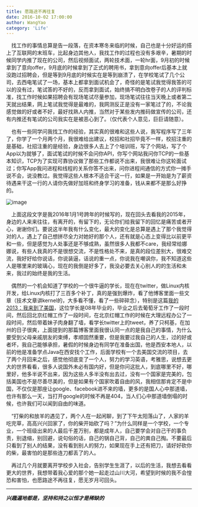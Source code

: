 ```yaml
---
title: 愿路途不再往复
date: 2016-10-02 17:00:00
author: WangYao
category: 'Life'
---
```

&ensp;&ensp;找工作的事情总算是告一段落，在资本寒冬来临的时候，自己也是十分好运的搭上了互联网的末班车，比起身边其他人，我找工作的过程也没有多艰辛，暑期的时候同学内推了现在的公司，然后视频面试，两轮技术面，一轮hr面，9月初的时候拿到了意向offer，9月底的时候拿到了正式的聘用书，拿到意向offer后基本上就没跑过招聘会，但是等到9月底的时候实在是等到崩溃了，在学校笔试了几个公司，去西电笔试了一场，基本上都拿到面试机会了，奇怪的是笔试我觉得我答的可以的没有过，笔试答的不好的，反而拿到面试，始终搞不明白改卷子的人的评判标准，找工作时候如果招聘会有现场笔试尽量参加，现场笔试往往当天晚上或者第二天就出结果，网上笔试我觉得是最难的，我网测反正是没有一家笔过了的，不论我感觉做的好或者不好，最好找熟人内推，当然对于某些发内推码做宣传的公司，还有内推还有笔试的公司我实在是被恶心到了。（仅代表个人意见，巨巨请随意）。


&ensp;&ensp;也有一些同学问我找工作的经验，其实真的很难和这些人说，我写程序写了三年了，你学了一个月两个月，我很难给出建议，校招和社招毕竟不一样，校招注重的是基础，社招注重的是经验，身边很多人去上了个培训班，写了个网站，写了个App以为就够了，面试笔试的时候不会问你API，你写个网站我问你TCP的一些基本知识，TCP为了实现可靠协议做了那些工作都说不出来，我很难让你这轮面试过；你写App我问进程和线程的关系你答不出来，问你进程间通信的方式你一摊手说不会，说没教过。我觉得这些人根本不适合干这一行，如果是一开始是为了薪资待遇来干这一行的人请你先做好加班和终身学习的准备，钱从来都不是那么好挣的。

![image](http://octh00z8u.bkt.clouddn.com/IMG_0019.JPG)



&ensp;&ensp;上面这段文字是我2016年1月1号跨年的时候写的，现在回头去看我的2015年，身边的人来来往往，有离开的，有留下的，无论你们给我留下的回忆是痛苦或者开心，谢谢你们。要说这半年我有什么变化，最大的变化是总算是遇上了那个我觉得对的人，遇上了自己想拼尽全力对她好的那个人，还有就是心态上变得比以前更平和一些，但是感觉为人处事还是不够成熟，虽然很多人我都不care，我经常给娜娜说，有些人我真的不是很想交流，不是性格处不来，是真的段位差别大，很难交流，我好好给你说话，你说装逼，话说的重一点，你说我在嘲讽你，我不知道这些人是哪里来的玻璃心，现在的我倒是好多了，我没必要去关心别人的的生活和未来，我过的始终是我的生活。



&ensp;&ensp;偶然的一个机会知道了学校的一个很牛逼的学长，现在在twitter，做Linux内核开发，给Linux内核打了三百多个补丁，真的是强到爆炸，看了他博客里面一些文章（技术文章讲kernel的，大多看不懂，看了一些碎碎念），特别是这篇[我的2013：我来到了美国](http://wangcong.org/2014/01/30/-e6-88-91-e7-9a-842013-ef-bc-9a-e6-88-91-e6-9d-a5-e5-88-b0-e4-ba-86-e7-be-8e-e5-9b-bd/)，这位学长是08年毕业的，毕业之后去葡萄牙工作了一段时间，然后回北京红帽工作了一段时间，在北京红帽工作的时候在大理远程办公了一段时间，然后带着妹子肉身翻了墙，看学长twitter上的tweet，养了只柯基，在加州的日子很爽，上面提到的那篇博客里面我很认同一点的是我自己的事情，为什么要受到父母亲戚朋友的束缚，孝顺固然重要，但是我要过我自己的人生，过的好或者坏，我自己能够承担，暑假的时候身边有同学在准备出国，他是西安本地人，以前的他是准备学点Java在西安找个工作，后面学校有一个去美国交流的项目，去了两个月回来之后，感觉他彻底变了一个人，努力的学习英语，考雅思，说想去更大的世界看看，很多人说国外未必有国内好，但是你问这批人，到底哪里不好，哪里好，他多半说不出来，因为这些人多半没有出去过，没有一个国家是完美的，包括美国也不是尽善尽美的，但是如果有个国家吹着自由的风，我相信那肯定不是中国，不仅仅是那座让google、facebook进不来的墙，更多的是国人心中那道墙，也许有那么一天，当打开google的时候不再是404，当人们心中那道墙倒塌的时候，也许我们可以闻到自由的味道。



&ensp;&ensp;“打柴的和放羊的遇见了，两个人在一起闲聊，到了下午太阳落山了，人家的羊吃完草，高高兴兴回家了，你的柴开始砍了吗？”为什么同样是一个学校，一个专业，一个班级出来的人最后千差万别，都是成年人，自己要学会对自己干的事负责，别退缩，别回避，说句俗的话，自己的锅自己背，自己的粪自己掏。不要最后只看到了别人的结果，没有看到别人的努力，如果现在手上还有把刀，请好好砍你的柴，最害怕的是那些连刀都丢了的人。



&ensp;&ensp;再过几个月就要离开学校步入社会，告别学生生涯了，以后的生活，我想去看看更大的世界，我想带着我心爱的那个她一起走过山川大河，希望到时候的我不会惶恐和害怕，也愿路途不再往复，愿无岁月可回头。

---
***兴趣遍地都是，坚持和持之以恒才是稀缺的***
